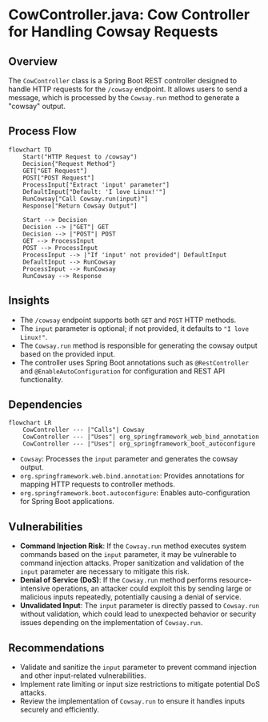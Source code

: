 # CowController.java: Cow Controller for Handling Cowsay Requests

## Overview
The `CowController` class is a Spring Boot REST controller designed to handle HTTP requests for the `/cowsay` endpoint. It allows users to send a message, which is processed by the `Cowsay.run` method to generate a "cowsay" output.

## Process Flow
```mermaid
flowchart TD
    Start("HTTP Request to /cowsay")
    Decision{"Request Method"}
    GET["GET Request"]
    POST["POST Request"]
    ProcessInput["Extract 'input' parameter"]
    DefaultInput["Default: 'I love Linux!'"]
    RunCowsay["Call Cowsay.run(input)"]
    Response["Return Cowsay Output"]

    Start --> Decision
    Decision --> |"GET"| GET
    Decision --> |"POST"| POST
    GET --> ProcessInput
    POST --> ProcessInput
    ProcessInput --> |"If 'input' not provided"| DefaultInput
    DefaultInput --> RunCowsay
    ProcessInput --> RunCowsay
    RunCowsay --> Response
```

## Insights
- The `/cowsay` endpoint supports both `GET` and `POST` HTTP methods.
- The `input` parameter is optional; if not provided, it defaults to `"I love Linux!"`.
- The `Cowsay.run` method is responsible for generating the cowsay output based on the provided input.
- The controller uses Spring Boot annotations such as `@RestController` and `@EnableAutoConfiguration` for configuration and REST API functionality.

## Dependencies
```mermaid
flowchart LR
    CowController --- |"Calls"| Cowsay
    CowController --- |"Uses"| org_springframework_web_bind_annotation
    CowController --- |"Uses"| org_springframework_boot_autoconfigure
```

- `Cowsay`: Processes the `input` parameter and generates the cowsay output.
- `org.springframework.web.bind.annotation`: Provides annotations for mapping HTTP requests to controller methods.
- `org.springframework.boot.autoconfigure`: Enables auto-configuration for Spring Boot applications.

## Vulnerabilities
- **Command Injection Risk**: If the `Cowsay.run` method executes system commands based on the `input` parameter, it may be vulnerable to command injection attacks. Proper sanitization and validation of the `input` parameter are necessary to mitigate this risk.
- **Denial of Service (DoS)**: If the `Cowsay.run` method performs resource-intensive operations, an attacker could exploit this by sending large or malicious inputs repeatedly, potentially causing a denial of service.
- **Unvalidated Input**: The `input` parameter is directly passed to `Cowsay.run` without validation, which could lead to unexpected behavior or security issues depending on the implementation of `Cowsay.run`.

## Recommendations
- Validate and sanitize the `input` parameter to prevent command injection and other input-related vulnerabilities.
- Implement rate limiting or input size restrictions to mitigate potential DoS attacks.
- Review the implementation of `Cowsay.run` to ensure it handles inputs securely and efficiently.
